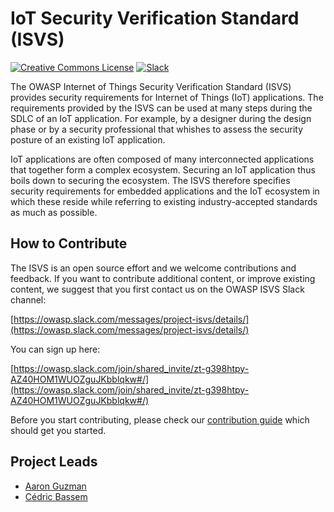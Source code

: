 # IoT Security Verification Standard (ISVS)

[![Creative Commons License](https://licensebuttons.net/l/by-sa/4.0/88x31.png)](https://creativecommons.org/licenses/by-sa/4.0/ "CC BY-SA 4.0")
[![Slack](https://img.shields.io/badge/chat%20on-slack-46BC99.svg)](https://owasp.slack.com/messages/project-isvs)


The OWASP Internet of Things Security Verification Standard (ISVS) provides security requirements for Internet of Things (IoT) applications. The requirements provided by the ISVS can be used at many steps during the SDLC of an IoT application. For example, by a designer during the design phase or by a security professional that whishes to assess the security posture of an existing IoT application.

IoT applications are often composed of many interconnected applications that together form a complex ecosystem. Securing an IoT application thus boils down to securing the ecosystem. The ISVS therefore specifies security requirements for embedded applications and the IoT ecosystem in which these reside while referring to existing industry-accepted standards as much as possible.

## How to Contribute
The ISVS is an open source effort and we welcome contributions and feedback. If you want to contribute additional content, or improve existing content, we suggest that you first contact us on the OWASP ISVS Slack channel: 

[https://owasp.slack.com/messages/project-isvs/details/](https://owasp.slack.com/messages/project-isvs/details/)

You can sign up here:

[https://owasp.slack.com/join/shared_invite/zt-g398htpy-AZ40HOM1WUOZguJKbblqkw#/](https://owasp.slack.com/join/shared_invite/zt-g398htpy-AZ40HOM1WUOZguJKbblqkw#/)

Before you start contributing, please check our [contribution guide](https://github.com/OWASP/IoT-Security-Verification-Standard-ISVS/blob/master/Contributing.md "Contribution Guide") which should get you started.

## Project Leads
* [Aaron Guzman](mailto:aaron.guzman@owasp.org)
* [Cédric Bassem](mailto:cedric.bassem@owasp.org)
